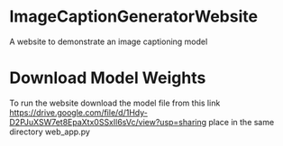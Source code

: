 # ImageCaptionGeneratorWebsite
A website to demonstrate an image captioning model

# Download Model Weights
To run the website download the model file from this link https://drive.google.com/file/d/1Hdy-D2PJuXSW7et8EpaXtx0SSxIl6sVc/view?usp=sharing
place in the same directory web_app.py
